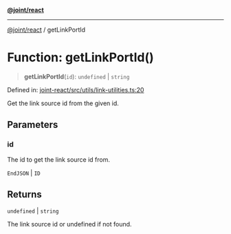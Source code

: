 [**@joint/react**](../README.md)

***

[@joint/react](../README.md) / getLinkPortId

# Function: getLinkPortId()

> **getLinkPortId**(`id`): `undefined` \| `string`

Defined in: [joint-react/src/utils/link-utilities.ts:20](https://github.com/samuelgja/joint/blob/main/packages/joint-react/src/utils/link-utilities.ts#L20)

Get the link source id from the given id.

## Parameters

### id

The id to get the link source id from.

`EndJSON` | `ID`

## Returns

`undefined` \| `string`

The link source id or undefined if not found.
